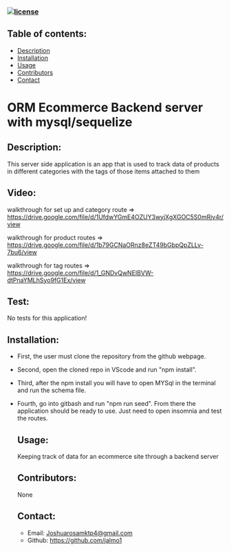  ### [![license](https://img.shields.io/badge/license-DoWhatTheF*ckYouWantToPublicLicense-blueviolet)](https://shields.io)


  ## Table of contents:
  - [Description](#description)
  - [Installation](#installation)
  - [Usage](#usage)
  - [Contributors](#contributors)
  - [Contact](#contact)

  # ORM Ecommerce Backend server with mysql/sequelize

  ## Description:
  This server side application is an app that is used to track data of products in different categories with the tags of those items attached to them 
  ## Video:
walkthrough for set up and category route => https://drive.google.com/file/d/1UfdwYGmE4OZUY3wyjXgXGOC5S0mRjv4r/view

walkthrough for product routes => https://drive.google.com/file/d/1b79GCNaORnz8eZT49bGbpQpZLLv-7bu6/view

walkthrough for tag routes => https://drive.google.com/file/d/1_GNDvQwNEIBVW-dtPnaYMLhSyo9fG1Ex/view

  ## Test:
  No tests for this application!

  ## Installation:
- First, the user must clone the repository from the github webpage. 
- Second, open the cloned repo in VScode and run "npm install". 
- Third, after the npm install you will have to open MYSql in the terminal and run the schema file. 
- Fourth, go into gitbash and run "npm run seed". From there the application should be ready to use. Just need to open insomnia and test the routes.

  ## Usage:
  Keeping track of data for an ecommerce site through a backend server

  ## Contributors:
  None

  ## Contact:
  - Email: Joshuarosamktp4@gmail.com
  - Github: https://github.com/jalmo1

